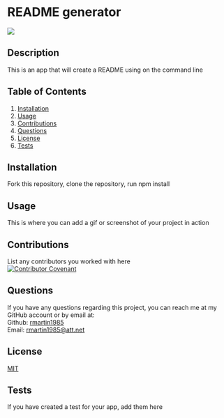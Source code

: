 # README generator

  ![](https://img.shields.io/badge/license-MIT-blue)

  ## Description
  This is an app that will create a README using on the command line

  ## Table of Contents
  1. [Installation](##installation)
  2. [Usage](#usage)
  3. [Contributions](#contributions)
  4. [Questions](#questions)
  5. [License](#license)
  6. [Tests](#tests)
  

  ## Installation
  Fork this repository, clone the repository, run npm install

  ## Usage
  This is where you can add a gif or screenshot of your project in action

  ## Contributions
  List any contributors you worked with here
  <br />
  [![Contributor Covenant](https://img.shields.io/badge/Contributor%20Covenant-2.1-4baaaa.svg)](code_of_conduct.md)

  ## Questions

  If you have any questions regarding this project, you can reach me at my GitHub account or by email at:
  <br />
  Github: [rmartin1985](https://github.com/rmartin1985)
  <br />
  Email: rmartin1985@att.net

  ## License
  [MIT](https://choosealicense.com/licenses/mit/)

  ## Tests
  If you have created a test for your app, add them here
 